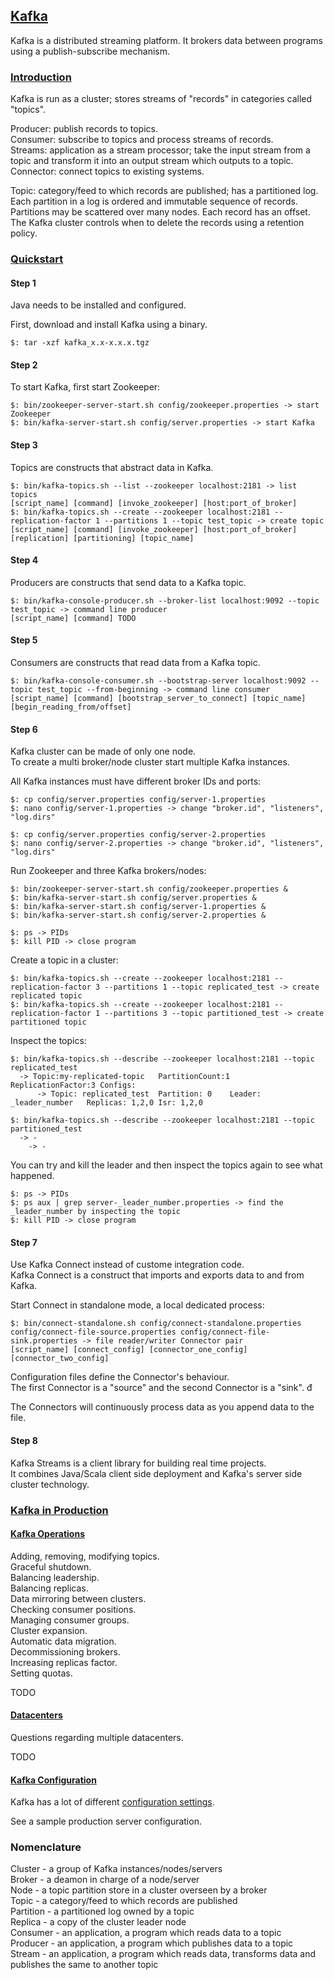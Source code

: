 ## [Kafka](https://kafka.apache.org/)

Kafka is a distributed streaming platform. It brokers data between programs using a publish-subscribe mechanism. 

### [Introduction](http://kafka.apache.org/intro)

Kafka is run as a cluster; stores streams of "records" in categories called "topics".

Producer: publish records to topics.  
Consumer: subscribe to topics and process streams of records.  
Streams: application as a stream processor; take the input stream from a topic and transform it into an output stream which outputs to a topic.  
Connector: connect topics to existing systems.  

Topic: category/feed to which records are published; has a partitioned log.  
Each partition in a log is ordered and immutable sequence of records. Partitions may be scattered over many nodes. Each record has an offset. The Kafka cluster controls when to delete the records using a retention policy.  

### [Quickstart](http://kafka.apache.org/quickstart)

#### Step 1

Java needs to be installed and configured.

First, download and install Kafka using a binary.
```
$: tar -xzf kafka_x.x-x.x.x.tgz
```

#### Step 2

To start Kafka, first start Zookeeper:  
```
$: bin/zookeeper-server-start.sh config/zookeeper.properties -> start Zookeeper
$: bin/kafka-server-start.sh config/server.properties -> start Kafka
```

#### Step 3

Topics are constructs that abstract data in Kafka.  
```
$: bin/kafka-topics.sh --list --zookeeper localhost:2181 -> list topics
[script_name] [command] [invoke_zookeeper] [host:port_of_broker]
$: bin/kafka-topics.sh --create --zookeeper localhost:2181 --replication-factor 1 --partitions 1 --topic test_topic -> create topic
[script_name] [command] [invoke_zookeeper] [host:port_of_broker] [replication] [partitioning] [topic_name]
```

#### Step 4

Producers are constructs that send data to a Kafka topic.
```
$: bin/kafka-console-producer.sh --broker-list localhost:9092 --topic test_topic -> command line producer
[script_name] [command] TODO
```

#### Step 5

Consumers are constructs that read data from a Kafka topic.
```
$: bin/kafka-console-consumer.sh --bootstrap-server localhost:9092 --topic test_topic --from-beginning -> command line consumer
[script_name] [command] [bootstrap_server_to_connect] [topic_name] [begin_reading_from/offset]
```

#### Step 6

Kafka cluster can be made of only one node.  
To create a multi broker/node cluster start multiple Kafka instances.  

All Kafka instances must have different broker IDs and ports:  
```
$: cp config/server.properties config/server-1.properties
$: nano config/server-1.properties -> change "broker.id", "listeners", "log.dirs"

$: cp config/server.properties config/server-2.properties
$: nano config/server-2.properties -> change "broker.id", "listeners", "log.dirs"
```

Run Zookeeper and three Kafka brokers/nodes:  
```
$: bin/zookeeper-server-start.sh config/zookeeper.properties &
$: bin/kafka-server-start.sh config/server.properties &
$: bin/kafka-server-start.sh config/server-1.properties &
$: bin/kafka-server-start.sh config/server-2.properties &

$: ps -> PIDs
$: kill PID -> close program
```

Create a topic in a cluster:
```
$: bin/kafka-topics.sh --create --zookeeper localhost:2181 --replication-factor 3 --partitions 1 --topic replicated_test -> create replicated topic
$: bin/kafka-topics.sh --create --zookeeper localhost:2181 --replication-factor 1 --partitions 3 --topic partitioned_test -> create partitioned topic
```

Inspect the topics:  
```
$: bin/kafka-topics.sh --describe --zookeeper localhost:2181 --topic replicated_test
  -> Topic:my-replicated-topic   PartitionCount:1    ReplicationFactor:3 Configs:
      -> Topic: replicated_test  Partition: 0    Leader: _leader_number   Replicas: 1,2,0 Isr: 1,2,0

$: bin/kafka-topics.sh --describe --zookeeper localhost:2181 --topic partitioned_test
  -> -
    -> -
```

You can try and kill the leader and then inspect the topics again to see what happened.  
```
$: ps -> PIDs
$: ps aux | grep server-_leader_number.properties -> find the _leader_number by inspecting the topic  
$: kill PID -> close program
```

#### Step 7

Use Kafka Connect instead of custome integration code.  
Kafka Connect is a construct that imports and exports data to and from Kafka.  

Start Connect in standalone mode, a local dedicated process:  
```
$: bin/connect-standalone.sh config/connect-standalone.properties config/connect-file-source.properties config/connect-file-sink.properties -> file reader/writer Connector pair  
[script_name] [connect_config] [connector_one_config] [connector_two_config]
```
Configuration files define the Connector's behaviour.  
The first Connector is a "source" and the second Connector is a "sink".  đ

The Connectors will continuously process data as you append data to the file.  

#### Step 8

Kafka Streams is a client library for building real time projects.  
It combines Java/Scala client side deployment and Kafka's server side cluster technology.  

### [Kafka in Production](http://kafka.apache.org/documentation/#operations) 

#### [Kafka Operations](http://kafka.apache.org/documentation/#basic_ops)

Adding, removing, modifying topics.  
Graceful shutdown.  
Balancing leadership.  
Balancing replicas.  
Data mirroring between clusters.  
Checking consumer positions.  
Managing consumer groups.  
Cluster expansion.  
Automatic data migration.  
Decommissioning brokers.  
Increasing replicas factor.  
Setting quotas.  

TODO  

#### [Datacenters](http://kafka.apache.org/documentation/#datacenters)

Questions regarding multiple datacenters.  

TODO  

#### [Kafka Configuration](http://kafka.apache.org/documentation/#config)

Kafka has a lot of different [configuration settings](http://kafka.apache.org/documentation/#configuration).  

See a sample production server configuration.  

### Nomenclature

Cluster - a group of Kafka instances/nodes/servers  
Broker - a deamon in charge of a node/server  
Node - a topic partition store in a cluster overseen by a broker  
Topic - a category/feed to which records are published  
Partition - a partitioned log owned by a topic  
Replica - a copy of the cluster leader node  
Consumer - an application, a program which reads data to a topic  
Producer - an application, a program which publishes data to a topic  
Stream - an application, a program which reads data, transforms data and publishes the same to another topic  
